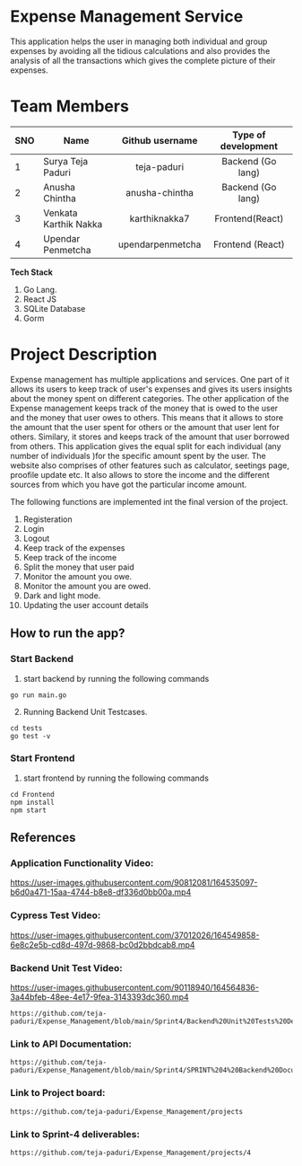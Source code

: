 # Expense Management Service
This application helps the user in managing both individual and group expenses by avoiding all the tidious calculations and also provides the analysis of all the transactions which gives the complete picture of their expenses.


# Team Members
SNO | Name                          | Github username| Type of development|
--- | -------------                 |:-------------: | :------------------:
1   | Surya Teja Paduri   | teja-paduri | Backend (Go lang)  |
2   | Anusha Chintha        |anusha-chintha| Backend (Go lang)    |
3   | Venkata Karthik Nakka |   karthiknakka7| Frontend(React)    |
4   | Upendar Penmetcha     | upendarpenmetcha  | Frontend (React)

**Tech Stack**

1. Go Lang.   
2. React JS
3. SQLite Database
4. Gorm

# Project Description

Expense management has multiple applications and services. One part of it allows its users to keep track of user's expenses and gives its users insights about the money spent on different categories. The other application of the Expense management keeps track of the money that is owed to the user and the money that user owes to others. This means that it allows to store the amount that the user spent for others or the amount that user lent for others. Similary, it stores and keeps track of the amount that user borrowed from others. This application gives the equal split for each individual (any number of individuals )for the specific amount spent by the user. The website also comprises of other features such as calculator, seetings page, proofile update etc. It also allows to store the income and the different sources from which you have got the particular income amount. 

The following functions are implemented int the final version of the project.
1. Registeration
2. Login 
3. Logout
4. Keep track of the expenses
5. Keep track of the income
7. Split the money that user paid
8. Monitor the amount you owe.
9. Monitor the amount you are owed. 
10. Dark and light mode.
11. Updating the user account details

## How to run the app?

### Start Backend
1. start backend by running the following commands
```
go run main.go
```
2. Running Backend Unit Testcases.   
```
cd tests
go test -v
```
### Start Frontend
1. start frontend by running the following commands
```
cd Frontend
npm install
npm start
```


## References

### Application Functionality Video:

https://user-images.githubusercontent.com/90812081/164535097-b6d0a471-15aa-4744-b8e8-df336d0bb00a.mp4



### Cypress Test Video:


https://user-images.githubusercontent.com/37012026/164549858-6e8c2e5b-cd8d-497d-9868-bc0d2bbdcab8.mp4



### Backend Unit Test Video:

https://user-images.githubusercontent.com/90118940/164564836-3a44bfeb-48ee-4e17-9fea-3143393dc360.mp4

```
https://github.com/teja-paduri/Expense_Management/blob/main/Sprint4/Backend%20Unit%20Tests%20Demo.mp4
```

### Link to API Documentation:
```
https://github.com/teja-paduri/Expense_Management/blob/main/Sprint4/SPRINT%204%20Backend%20Documentation.pdf
```

### Link to Project board:
```
https://github.com/teja-paduri/Expense_Management/projects
```

### Link to Sprint-4 deliverables:
```
https://github.com/teja-paduri/Expense_Management/projects/4
```

